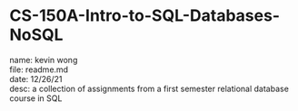 # CS-150A-Intro-to-SQL-Databases-NoSQL
name: kevin wong\
file: readme.md\
date: 12/26/21\
desc: a collection of assignments from a first semester relational database course in SQL
